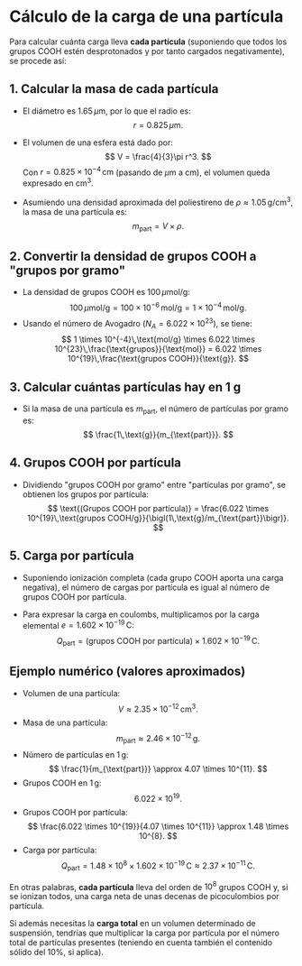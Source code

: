 # Cálculo de la carga de una partícula

Para calcular cuánta carga lleva **cada partícula** (suponiendo que todos los grupos COOH estén desprotonados y por tanto cargados negativamente), se procede así:

## 1. Calcular la masa de cada partícula
- El diámetro es $1.65\,\mu\text{m}$, por lo que el radio es:
  $$
  r = 0.825\,\mu\text{m}.
  $$
- El volumen de una esfera está dado por:
  $$
  V = \frac{4}{3}\pi r^3.
  $$
  Con $r = 0.825 \times 10^{-4}\,\text{cm}$ (pasando de $\mu\text{m}$ a $\text{cm}$), el volumen queda expresado en $\text{cm}^3$.

- Asumiendo una densidad aproximada del poliestireno de $\rho \approx 1.05\,\text{g/cm}^3$, la masa de una partícula es:
  $$
  m_{\text{part}} = V \times \rho.
  $$

## 2. Convertir la densidad de grupos COOH a "grupos por gramo"
- La densidad de grupos COOH es $100\,\mu\text{mol/g}$:
  $$
  100\,\mu\text{mol/g} = 100 \times 10^{-6}\,\text{mol/g} = 1 \times 10^{-4}\,\text{mol/g}.
  $$
- Usando el número de Avogadro ($N_A = 6.022 \times 10^{23}$), se tiene:
  $$
  1 \times 10^{-4}\,\text{mol/g} \times 6.022 \times 10^{23}\,\frac{\text{grupos}}{\text{mol}} = 6.022 \times 10^{19}\,\frac{\text{grupos COOH}}{\text{g}}.
  $$

## 3. Calcular cuántas partículas hay en 1 g
- Si la masa de una partícula es $m_{\text{part}}$, el número de partículas por gramo es:
  $$
  \frac{1\,\text{g}}{m_{\text{part}}}.
  $$

## 4. Grupos COOH por partícula
- Dividiendo "grupos COOH por gramo" entre "partículas por gramo", se obtienen los grupos por partícula:
  $$
  \text{(Grupos COOH por partícula)} = \frac{6.022 \times 10^{19}\,\text{grupos COOH/g}}{\bigl(1\,\text{g}/m_{\text{part}}\bigr)}.
  $$

## 5. Carga por partícula
- Suponiendo ionización completa (cada grupo COOH aporta una carga negativa), el número de cargas por partícula es igual al número de grupos COOH por partícula.

- Para expresar la carga en coulombs, multiplicamos por la carga elemental $e = 1.602 \times 10^{-19}\,\text{C}$:
  $$
  Q_{\text{part}} = \bigl(\text{grupos COOH por partícula}\bigr) \times 1.602 \times 10^{-19}\,\text{C}.
  $$

## Ejemplo numérico (valores aproximados)
- Volumen de una partícula:
  $$
  V \approx 2.35 \times 10^{-12}\,\text{cm}^3.
  $$
- Masa de una partícula:
  $$
  m_{\text{part}} \approx 2.46 \times 10^{-12}\,\text{g}.
  $$
- Número de partículas en $1\,\text{g}$:
  $$
  \frac{1}{m_{\text{part}}} \approx 4.07 \times 10^{11}.
  $$
- Grupos COOH en $1\,\text{g}$:
  $$
  6.022 \times 10^{19}.
  $$
- Grupos COOH por partícula:
  $$
  \frac{6.022 \times 10^{19}}{4.07 \times 10^{11}} \approx 1.48 \times 10^{8}.
  $$
- Carga por partícula:
  $$
  Q_{\text{part}} = 1.48 \times 10^{8} \times 1.602 \times 10^{-19}\,\text{C} \approx 2.37 \times 10^{-11}\,\text{C}.
  $$

En otras palabras, **cada partícula** lleva del orden de $10^8$ grupos COOH y, si se ionizan todos, una carga neta de unas decenas de picoculombios por partícula. 

Si además necesitas la **carga total** en un volumen determinado de suspensión, tendrías que multiplicar la carga por partícula por el número total de partículas presentes (teniendo en cuenta también el contenido sólido del $10\%$, si aplica).
